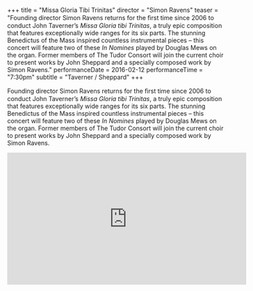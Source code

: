 +++
title = "Missa Gloria Tibi Trinitas"
director = "Simon Ravens"
teaser = "Founding director Simon Ravens returns for the ﬁrst time since 2006 to conduct John Taverner’s *Missa Gloria tibi Trinitas*, a truly epic composition that features exceptionally wide ranges for its six parts. The stunning Benedictus of the Mass inspired countless instrumental pieces – this concert will feature two of these *In Nomines* played by Douglas Mews on the organ. Former members of The Tudor Consort will join the current choir to present works by John Sheppard and a specially composed work by Simon Ravens."
performanceDate = 2016-02-12
performanceTime = "7:30pm"
subtitle = "Taverner / Sheppard"
+++

Founding director Simon Ravens returns for the ﬁrst time since 2006 to conduct John Taverner’s *Missa Gloria tibi Trinitas*, a truly epic composition that features exceptionally wide ranges for its six parts. The stunning Benedictus of the Mass inspired countless instrumental pieces – this concert will feature two of these *In Nomines* played by Douglas Mews on the organ. Former members of The Tudor Consort will join the current choir to present works by John Sheppard and a specially composed work by Simon Ravens.


<iframe allowfullscreen="" frameborder="0" height="305" src="https://www.youtube.com/embed/k8JgCzL1GWc" width="550"></iframe>
